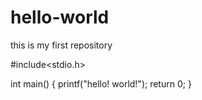 # hello-world
this is my first repository

#include<stdio.h>

int main()
{
  printf("hello! world!");
  return 0;
}
